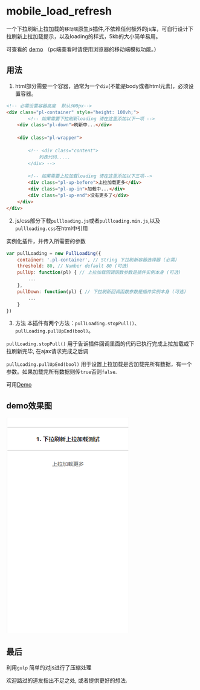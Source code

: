 # mobile_load_refresh
一个下拉刷新上拉加载的`移动端`原生js插件,不依赖任何额外的js库，可自行设计下拉刷新上拉加载提示，以及loading的样式，5kb的大小简单易用。

可查看的 [demo](https://yl1033669613.github.io/mobile_load_refresh/dist/index.html) （pc端查看时请使用浏览器的移动端模拟功能。）

## 用法
1. html部分需要一个容器，通常为一个`div`(不能是body或者html元素)，必须设置容器。

```html
<!-- 必需设置容器高度  默认300px-->
<div class="pl-container" style="height: 100vh;">
        <!-- 如果需要下拉刷新loading 请在这里添加以下一项 -->
    <div class="pl-down">刷新中...</div>

    <div class="pl-wrapper">
        
        <!-- <div class="content">
            列表代码.....
        </div> -->
        
        <!-- 如果需要上拉加载loading 请在这里添加以下三项-->
        <div class="pl-up-before">上拉加载更多</div>
        <div class="pl-up-in">加载中...</div>
        <div class="pl-up-end">没有更多了</div>
    </div>
</div>

```

2. js/css部分下载`pullloading.js`或者`pullloading.min.js`,以及`pullloading.css`在html中引用


**<link rel="stylesheet" href="your path/pullloading.css">**

**<script src="your path/pullloading.min.js"></script>**

实例化插件，并传入所需要的参数

```javascript
var pullLoading = new PullLoading({
	container: '.pl-container', // String 下拉刷新容器选择器 (必需)
    threshold: 80, // Number default 80 (可选)
    pullUp: function(pl) { // 上拉加载回调函数参数是插件实例本身 (可选)
    	...
    },
    pullDown: function(pl) { // 下拉刷新回调函数参数是插件实例本身 (可选)
        ...
    }
})

```
3. 方法
本插件有两个方法：`pullLoading.stopPull()`、 `pullLoading.pullUpEnd(bool)`。

`pullLoading.stopPull()` 用于告诉插件回调里面的代码已执行完成上拉加载或下拉刷新完毕, 在ajax请求完成之后调

`pullLoading.pullUpEnd(bool)` 用于设置上拉加载是否加载完所有数据，有一个参数。如果加载完所有数据则传`true`否则`false`. 

可用[Demo](https://github.com/yl1033669613/mobile_load_refresh/blob/master/dist/index.html)

## demo效果图
![图片名称](https://github.com/yl1033669613/mobile_load_refresh/blob/master/demoGif.gif)

## 最后
利用`gulp` 简单的对js进行了压缩处理

欢迎路过的道友指出不足之处, 或者提供更好的想法.
